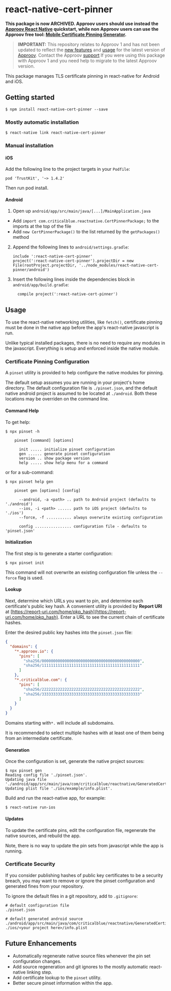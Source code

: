 # react-native-cert-pinner

**This package is now ARCHIVED. Approov users should use instead the [Approov React Native](https://github.com/approov/quickstart-react-native) quickstart, while non Approov users can use the Approov free tool: [Mobile Certificate Pinning Generator](https://approov.io/tools/static-pinning).**

> **IMPORTANT:** This repository relates to Approov 1 and has not been updated to reflect the [new features](https://approov.io/docs/latest/changelog/) and [usage](https://approov.io/docs/latest/approov-usage-documentation/) for the latest version of [Approov](https://approov.io/docs/latest/approov-installation/). Contact the Approov [support](https://approov.io/contact) If you were using this package with Approov 1 and you need help to migrate to the latest Approov version.

This package manages TLS certificate pinning in react-native for Android and iOS.

## Getting started

`$ npm install react-native-cert-pinner --save`

### Mostly automatic installation

`$ react-native link react-native-cert-pinner`

### Manual installation

#### iOS

Add the following line to the project targets in your `Podfile`:

```
pod 'TrustKit', '~> 1.4.2'
```

Then run pod install.

#### Android

1. Open up `android/app/src/main/java/[...]/MainApplication.java`
  - Add `import com.criticalblue.reactnative.CertPinnerPackage;` to the imports at the top of the file
  - Add `new CertPinnerPackage()` to the list returned by the `getPackages()` method
2. Append the following lines to `android/settings.gradle`:
  	```
  	include ':react-native-cert-pinner'
  	project(':react-native-cert-pinner').projectDir = new File(rootProject.projectDir, '../node_modules/react-native-cert-pinner/android')
  	``` 
3. Insert the following lines inside the dependencies block in `android/app/build.gradle`:
  	```
      compile project(':react-native-cert-pinner')
  	```

## Usage

To use the react-native networking utilities, like `fetch()`, certificate pinning must be done in the native app before the app's react-native javascript is run.

Unlike typical installed packages, there is no need to require any modules in the javascript. Everything is setup and enforced inside the native module.

### Certificate Pinning Configuration

A `pinset` utility is provided to help configure the native modules for pinning.

The default setup assumes you are running in your project's home directory. The default configuration file is `./pinset.json`, and the default native android project is assumed to be located at `./android`. Both these locations may be overriden on the command line.

#### Command Help

To get help:

```
$ npx pinset -h

    pinset [command] [options]

      init ..... initialize pinset configuration
      gen ...... generate pinset configuration
      version .. show package version
      help ..... show help menu for a command
```

or for a sub-command:

```
$ npx pinset help gen

    pinset gen [options] [config]

      --android, -a <path> .. path to Android project (defaults to './android')
      --ios, -i <path> ...... path to iOS project (defaults to './ios')
      --force, -f ........... always overwrite existing configuration

      config ................ configuration file - defaults to 'pinset.json'
```

#### Initialization

The first step is to generate a starter configuration:

```
$ npx pinset init
```

This command will not overwrite an existing configuration file unless the `--force` flag is used.

#### Lookup

Next, determine which URLs you want to pin, and determine each certificate's public key hash. A convenient utility is provided by __Report URI__ at [https://report-uri.com/home/pkp_hash](https://report-uri.com/home/pkp_hash). Enter a URL to see the current chain of certificate hashes.

Enter the desired public key hashes into the `pinset.json` file:

```json
{
  "domains": {
    "*.approov.io": {
      "pins": [
        "sha256/0000000000000000000000000000000000000000000",
        "sha256/1111111111111111111111111111111111111111111"
      ]
    },
    "*.criticalblue.com": {
      "pins": [
        "sha256/2222222222222222222222222222222222222222222",
        "sha256/3333333333333333333333333333333333333333333"
      ]
    }
  }
}
```

Domains starting with`*.` will include all subdomains.

It is recommended to select multiple hashes with at least one of them being from an intermediate certificate.

#### Generation

Once the configuration is set, generate the native project sources:

```
$ npx pinset gen
Reading config file './pinset.json'.
Updating java file './android/app/src/main/java/com/criticalblue/reactnative/GeneratedCertificatePinner.java'.
Updating plist file './ios/example/info.plist'.
```

Build and run the react-native app, for example:

```
$ react-native run-ios
```

#### Updates

To update the certificate pins, edit the configuration file, regenerate the native sources, and rebuild the app.

Note, there is no way to update the pin sets from javascript while the app is running.

### Certificate Security

If you consider publishing hashes of public key certificates to be a security breach, you may want to remove or ignore the pinset configuration and generated fines from your repository.

To ignore the default files in a git repository, add to `.gitignore`:

```
# default configuration file
./pinset.json

# default generated android source
./android/app/src/main/java/com/criticalblue/reactnative/GeneratedCertificatePinner.java
./ios/<your project here>/info.plist
```

## Future Enhancements

- Automatically regenerate native source files whenever the pin set configuration changes.
- Add source regeneration and git ignores to the mostly automatic react-native linking step.
- Add certificate lookup to the `pinset` utility.
- Better secure pinset information within the app.
